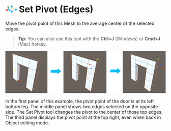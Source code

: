 # ![Set Pivot icon](images/icons/SetPivot.png) Set Pivot (Edges)

Move the pivot point of this Mesh to the average center of the selected edges.

> ***Tip:*** You can also use this tool with the **Ctrl+J** (Windows) or **Cmd+J** (Mac) hotkey.



![Centering the pivot on selected Edges](images/Edge_SetPivot.png)

In the first panel of this example, the pivot point of the door is at its left bottom leg. The middle panel shows two edges selected on the opposite side. The Set Pivot tool changes the pivot to the center of those top edges. The third panel displays the pivot point at the top right, even when back in Object editing mode.